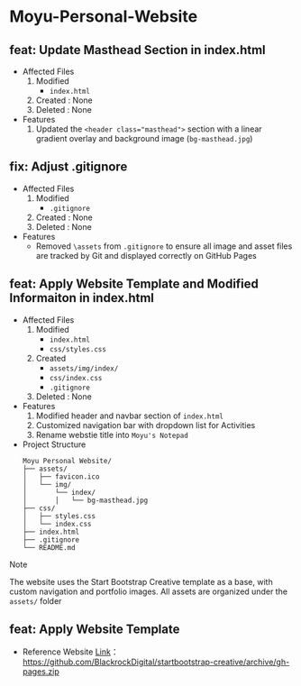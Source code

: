 # Moyu-Personal-Website

## feat: Update Masthead Section in index.html

* Affected Files
    1. Modified
        * `index.html`
    2. Created : None
    3. Deleted : None
* Features
    1. Updated the `<header class="masthead">` section with a linear gradient overlay and background image (`bg-masthead.jpg`)

## fix: Adjust .gitignore

* Affected Files
    1. Modified
        * `.gitignore`
    2. Created : None
    3. Deleted : None
* Features
    * Removed `\assets` from `.gitignore` to ensure all image and asset files are tracked by Git and displayed correctly on GitHub Pages

## feat: Apply Website Template and Modified Informaiton in index.html

* Affected Files
    1. Modified
        * `index.html`
        * `css/styles.css`
    2. Created
        * `assets/img/index/`
        * `css/index.css`
        * `.gitignore`
    3. Deleted : None
* Features
    1. Modified header and navbar section of `index.html`
    2. Customized navigation bar with dropdown list for Activities
    3. Rename webstie title into `Moyu's Notepad`
* Project Structure
    ```
    Moyu Personal Website/
    ├── assets/
    │   ├── favicon.ico
    │   └── img/
    │       └── index/
    │       │   └── bg-masthead.jpg
    ├── css/
    │   ├── styles.css
    │   └── index.css
    ├── index.html
    ├── .gitignore
    └── README.md
    ```

> [!NOTE]
> The website uses the Start Bootstrap Creative template as a base, with custom navigation and portfolio images. All assets are organized under the `assets/` folder

## feat: Apply Website Template

* Reference Website [Link](https://github.com/BlackrockDigital/startbootstrap-creative/archive/gh-pages.zip)：https://github.com/BlackrockDigital/startbootstrap-creative/archive/gh-pages.zip